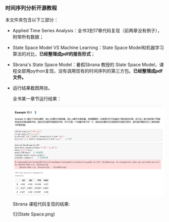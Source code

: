 ### 时间序列分析开源教程

本文件夹包含以下三部分：

- Applied Time Series Analysis：全书3到17章代码复现（前两章没有例子），附带所有数据；
- State Space Model VS Machine Learning：State Space Model和机器学习算法的对比，**已经整理成pdf的报告形式**；
- Sbrana's State Space Model：暑假Sbrana 教授的 State Space Model，课程全部用python复现，没有调用现有的时间序列的第三方包。**已经整理成pdf文件。**


- 运行结果截图两张。

  全书某一章节运行结果：

  ![](BOOK.png)

  Sbrana 课程代码复现的结果:

  ![](State Space.png)